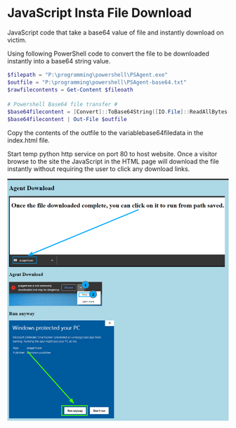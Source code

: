 # JavaScript Insta File Download
JavaScript code that take a base64 value of file and instantly download on victim.

Using following PowerShell code to convert the file to be downloaded instantly into a base64 string value.
```powershell
$filepath = "P:\programming\powershell\PSAgent.exe"
$outfile = "P:\programming\powershell\PSAgent-base64.txt"
$rawfilecontents = Get-Content $fileoath

# Powershell Base64 file transfer #
$base64filecontent = [Convert]::ToBase64String([IO.File]::ReadAllBytes( $filepath ))
$base64filecontent | Out-File $outfile
```

Copy the contents of the outfile to the variablebase64filedata in the index.html file.

Start temp python http service on port 80 to host website.
Once a visitor browse to the site the JavaScript in the HTML page will download the file instantly without requiring the user to click any download links.

![Sample Page Loaded](Capture.png)
